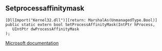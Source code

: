 ## Setprocessaffinitymask

```
[DllImport("Kernel32.dll")][return: MarshalAs(UnmanagedType.Bool)]
public static extern bool SetProcessAffinityMask(IntPtr hProcess,
   UIntPtr dwProcessAffinityMask
);
```

[Microsoft documentation](TODO)
